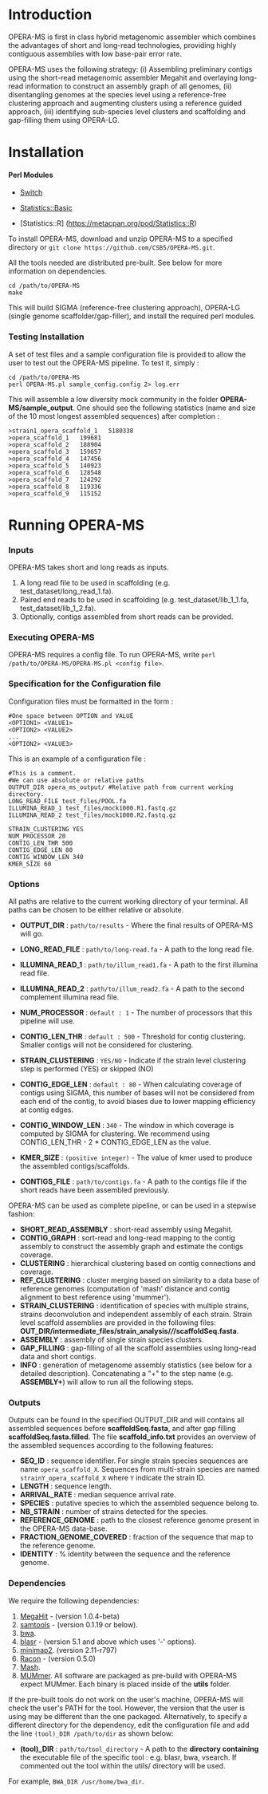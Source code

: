 # Introduction 
OPERA-MS is first in class hybrid metagenomic assembler which combines the advantages of short and long-read technologies, providing highly contiguous assemblies with low base-pair error rate.

OPERA-MS uses the following strategy: (i) Assembling preliminary contigs using the short-read metagenomic assembler Megahit and overlaying long-read information to construct an assembly graph of all genomes, (ii) disentangling genomes at the species level using a reference-free clustering approach and augmenting clusters using a reference guided approach, (iii) identifying sub-species level clusters and scaffolding and gap-filling them using OPERA-LG. 

# Installation

#### Perl Modules
- [Switch](http://search.cpan.org/~chorny/Switch-2.17/Switch.pm)

- [Statistics::Basic](http://search.cpan.org/~jettero/Statistics-Basic-1.6611/lib/Statistics/Basic.pod)

- [Statistics::R] (https://metacpan.org/pod/Statistics::R)

To install OPERA-MS, download and unzip OPERA-MS to a specified directory or `git clone https://github.com/CSB5/OPERA-MS.git`.

All the tools needed are distributed pre-built. See below for more information on dependencies.

~~~~
cd /path/to/OPERA-MS
make
~~~~

This will build SIGMA (reference-free clustering approach), OPERA-LG (single genome scaffolder/gap-filler), and install the required perl modules.

### Testing Installation

A set of test files and a sample configuration file is provided to allow the user to test out the OPERA-MS pipeline. To test it, simply : 
~~~~
cd /path/to/OPERA-MS
perl OPERA-MS.pl sample_config.config 2> log.err
~~~~
This will assemble a low diversity mock community in the folder __OPERA-MS/sample_output__. One should see the following statistics (name and size of the 10 most longest assembled sequences) after completion :

~~~~
>strain1_opera_scaffold_1	5180338
>opera_scaffold_1	199681
>opera_scaffold_2	188904
>opera_scaffold_3	159657
>opera_scaffold_4	147456
>opera_scaffold_5	140923
>opera_scaffold_6	128548
>opera_scaffold_7	124292
>opera_scaffold_8	119336
>opera_scaffold_9	115152
~~~~

# Running OPERA-MS

### Inputs
OPERA-MS takes short and long reads as inputs.

1) A long read file to be used in scaffolding (e.g. test_dataset/long_read_1.fa).
2) Paired end reads to be used in scaffolding (e.g. test_dataset/lib_1_1.fa, test_dataset/lib_1_2.fa).
3) Optionally, contigs assembled from short reads can be provided.

### Executing OPERA-MS

OPERA-MS requires a config file. To run OPERA-MS, write `perl /path/to/OPERA-MS/OPERA-MS.pl <config file>`. 

### Specification for the Configuration file

Configuration files must be formatted in the form :

~~~~
#One space between OPTION and VALUE
<OPTION1> <VALUE1> 
<OPTION2> <VALUE2>
...
<OPTION2> <VALUE3>
~~~~

This is an example of a configuration file :

~~~~
#This is a comment. 
#We can use absolute or relative paths
OUTPUT_DIR opera_ms_output/ #Relative path from current working directory.
LONG_READ_FILE test_files/POOL.fa
ILLUMINA_READ_1 test_files/mock1000.R1.fastq.gz
ILLUMINA_READ_2 test_files/mock1000.R2.fastq.gz

STRAIN_CLUSTERING YES
NUM_PROCESSOR 20
CONTIG_LEN_THR 500
CONTIG_EDGE_LEN 80
CONTIG_WINDOW_LEN 340
KMER_SIZE 60
~~~~

### Options 
All paths are relative to the current working directory of your terminal. All paths can be chosen to be either relative or absolute.

- **OUTPUT_DIR** : `path/to/results` - Where the final results of OPERA-MS will go.

- **LONG_READ_FILE** : `path/to/long-read.fa` - A path to the long read file.

- **ILLUMINA_READ_1** : `path/to/illum_read1.fa` - A path to the first illumina read file.

- **ILLUMINA_READ_2** : `path/to/illum_read2.fa` - A path to the second complement illumina read file.

- **NUM_PROCESSOR** : `default : 1` - The number of processors that this pipeline will use.

- **CONTIG_LEN_THR** : `default : 500` - Threshold for contig clustering. Smaller contigs will not be considered for clustering.

- **STRAIN_CLUSTERING** : `YES/NO` - Indicate if the strain level clustering step is performed (YES) or skipped (NO) 

- **CONTIG_EDGE_LEN** : `default : 80` - When calculating coverage of contigs using SIGMA, this number of bases will not be considered from each end of the contig, to avoid biases due to lower mapping efficiency at contig edges. 

- **CONTIG_WINDOW_LEN** : `340` - The window in which coverage is computed by SIGMA for clustering. We recommend using CONTIG_LEN_THR - 2 * CONTIG_EDGE_LEN as the value.

- **KMER_SIZE** : `(positive integer)` - The value of kmer used to produce the assembled contigs/scaffolds.

- **CONTIGS_FILE** : `path/to/contigs.fa` - A path to the contigs file if the short reads have been assembled previously.

OPERA-MS can be used as complete pipeline, or can be used in a stepwise fashion:
- **SHORT_READ_ASSEMBLY** : short-read assembly using Megahit.
- **CONTIG_GRAPH** : sort-read and long-read mapping to the contig assembly to construct the assembly graph and estimate the contigs coverage.
- **CLUSTERING** : hierarchical clustering based on contig connections and coverage.
- **REF_CLUSTERING** : cluster merging based on similarity to a data base of reference genomes (computation of 'mash' distance and contig alignment to best reference using 'mummer').
- **STRAIN_CLUSTERING** : identification of species with multiple strains, strains deconvolution and independent assembly of each strain. Strain level scaffold assemblies are provided in the following files: __OUT_DIR/intermediate_files/strain_analysis/*/*/scaffoldSeq.fasta__.
- **ASSEMBLY** : assembly of single strain species clusters.
- **GAP_FILLING** : gap-filling of all the scaffold assemblies using long-read data and short contigs.
- **INFO** : generation of metagenome assembly statistics (see below for a detailed description).
Concatenating a "+" to the step name (e.g. **ASSEMBLY+**) will allow to run all the following steps.
### Outputs

Outputs can be found in the specified OUTPUT_DIR and will contains all assembled sequences before __scaffoldSeq.fasta__, and after gap filling __scaffoldSeq.fasta.filled__.
The file __scaffold_info.txt__ provides an overview of the assembled sequences according to the following features:
- **SEQ_ID** : sequence identifier. For single strain species sequences are name `opera_scaffold_X`. Sequences from multi-strain species are named `strainY_opera_scaffold_X` where `Y` indicate the strain ID.
- **LENGTH** : sequence length.
- **ARRIVAL_RATE** : median sequence arrival rate.
- **SPECIES** : putative species to which the assembled sequence belong to.
- **NB_STRAIN** : number of strains detected for the species.
- **REFERENCE_GENOME** : path to the closest reference genome present in the OPERA-MS data-base.
- **FRACTION_GENOME_COVERED** : fraction of the sequence that map to the reference genome.
- **IDENTITY** : % identity between the sequence and the reference genome.

### Dependencies

We require the following dependencies:

1) [MegaHit](https://github.com/voutcn/megahit) - (version 1.0.4-beta)
2) [samtools](https://github.com/samtools/samtools) - (version 0.1.19 or below).
3) [bwa](https://github.com/lh3/bwa).
4) [blasr](https://github.com/PacificBiosciences/blasr) - (version 5.1 and above which uses '-' options).
5) [minimap2]( https://github.com/lh3/minimap2). (version 2.11-r797)
6) [Racon](https://github.com/isovic/racon) - (version 0.5.0)
7) [Mash](https://github.com/marbl/Mash).
8) [MUMmer](http://mummer.sourceforge.net/).
All software are packaged as pre-build with OPERA-MS expect MUMmer. Each binary is placed inside of the __utils__ folder.

If the pre-built tools do not work on the user's machine, OPERA-MS will check the user's PATH for the tool. However, the version that the user is using may be different than the one packaged. Alternatively, to specify a different directory for the dependency, edit the configuration file and add the line `(tool)_DIR /path/to/dir` as shown below:

- **(tool)_DIR** : `path/to/tool_directory` - A path to the __directory containing__ the executable file of the specific tool : e.g. blasr, bwa, vsearch. If commented out the tool within the utils/ directory will be used. 

For example, `BWA_DIR /usr/home/bwa_dir`.
